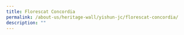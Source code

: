 ```yaml
---
title: Florescat Concordia
permalink: /about-us/heritage-wall/yishun-jc/florescat-concordia/
description: ""
---
```

